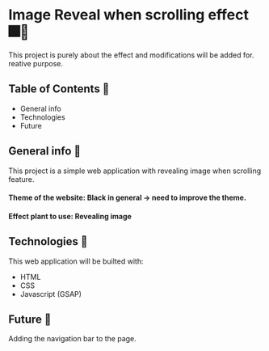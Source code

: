 # Image Reveal when scrolling effect 🎆🎇

This project is purely about the effect and modifications will be added for. reative purpose.

## Table of Contents 📖

- General info
- Technologies
- Future

## General info 🧠

This project is a simple web application with revealing image when scrolling feature.

#### Theme of the website: Black in general -> need to improve the theme.

#### Effect plant to use: Revealing image

## Technologies 🚀

This web application will be builted with:

- HTML
- CSS
- Javascript (GSAP)

## Future 🔮

Adding the navigation bar to the page.
